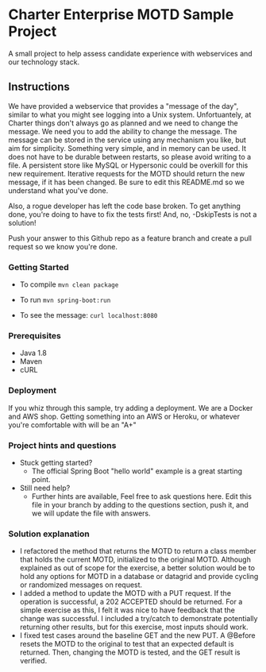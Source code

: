 # Charter Enterprise MOTD Sample Project
A small project to help assess candidate experience with webservices and our technology stack.

## Instructions
We have provided a webservice that provides a "message of the day", similar to what you might see logging into a Unix system. Unfortuantely, at Charter things don't always go as planned and we need to change the message.  We need you to add the ability to change the message.   The message can be stored in the service using any mechanism you like, but aim for simplicity.  Something very simple, and in memory can be used.   It does not have to be durable between restarts, so please avoid writing to a file.  A persistent store like MySQL or Hypersonic could be overkill for this new requirement.  Iterative requests for the MOTD should return the new message, if it has been changed. Be sure to edit this README.md so we understand what you've done.

Also, a rogue developer has left the code base broken.  To get anything done, you're doing to have to fix the tests first! And, no, -DskipTests is not a solution!

Push your answer to this Github repo as a feature branch and create a pull request so we know you're done.

### Getting Started
* To compile
```mvn clean package```

* To run
```mvn spring-boot:run```

* To see the message:
```curl localhost:8080```

### Prerequisites
* Java 1.8
* Maven
* cURL
  
### Deployment
If you whiz through this sample, try adding a deployment.   We are a Docker and AWS shop.  Getting something into an AWS or Heroku, or whatever you're comfortable with will be an "A+"

### Project hints and questions
* Stuck getting started?
  * The official Spring Boot "hello world" example is a great starting point.
* Still need help?
  * Further hints are available, Feel free to ask questions here.  Edit this file in your branch by adding to the questions section, push it, and we will update the file with answers.
  
### Solution explanation
* I refactored the method that returns the MOTD to return a class member that holds the current MOTD, initialized to the original MOTD. Although explained as out of scope for the exercise, a better solution would be to hold any options for MOTD in a database or datagrid and provide cycling or randomized messages on request. 
* I added a method to update the MOTD with a PUT request. If the operation is successful, a 202 ACCEPTED should be returned. For a simple exercise as this, I felt it was nice to have feedback that the change was successful. I included a try/catch to demonstrate potentially returning other results, but for this exercise, most inputs should work.
* I fixed test cases around the baseline GET and the new PUT. A @Before resets the MOTD to the original to test that an expected default is returned. Then, changing the MOTD is tested, and the GET result is verified.